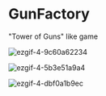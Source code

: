 # GunFactory
"Tower of Guns" like game

![ezgif-4-9c60a62234](https://github.com/jAps89/GunFactory/assets/141808925/47ab32f8-f10c-458a-8639-ea70272e9c11)

![ezgif-4-5b3e51a9a4](https://github.com/jAps89/GunFactory/assets/141808925/70d83125-9480-44ad-8969-0c8511dfdcb7)

![ezgif-4-dbf0a1b9ec](https://github.com/jAps89/GunFactory/assets/141808925/1cc6d4df-af6a-48df-8cee-947909c386f4)
